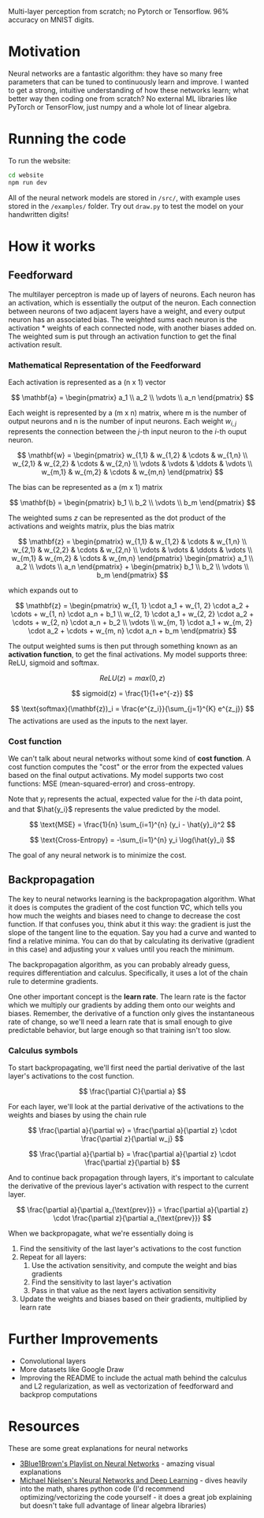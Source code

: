 Multi-layer perception from scratch; no Pytorch or Tensorflow. 96% accuracy on MNIST digits. 

# Motivation

Neural networks are a fantastic algorithm: they have so many free parameters that can be tuned to continuously learn and improve. I wanted to get a strong, intuitive understanding of how these networks learn; what better way then coding one from scratch? No external ML libraries like PyTorch or TensorFlow, just numpy and a whole lot of linear algebra.

# Running the code
To run the website:
```bash
cd website
npm run dev
```
All of the neural network models are stored in `/src/`, with example uses stored in the `/examples/` folder. Try out `draw.py` to test the model on your handwritten digits!

# How it works

## Feedforward
The multilayer perceptron is made up of layers of neurons. Each neuron has an activation, which is essentially the output of the neuron. Each connection between neurons of two adjacent layers have a weight, and every output neuron has an associated bias. The weighted sums each neuron is the activation * weights of each connected node, with another biases added on. The weighted sum is put through an activation function to get the final activation result.

### Mathematical Representation of the Feedforward

Each activation is represented as a (n x 1) vector

$$
\mathbf{a} = \begin{pmatrix} a_1 \\ 
a_2 \\ 
\vdots \\ 
a_n \end{pmatrix}
$$

Each weight is represented by a (m x n) matrix, where m is the number of output neurons and n is the number of input neurons.
Each weight $w_{i,j}$ represents the connection between the $j$-th input neuron to the $i$-th ouput neuron.

$$
\mathbf{w} = \begin{pmatrix} 
w_{1,1} & w_{1,2} & \cdots & w_{1,n} \\
w_{2,1} & w_{2,2} & \cdots & w_{2,n} \\
\vdots & \vdots & \ddots & \vdots \\
w_{m,1} & w_{m,2} & \cdots & w_{m,n}
\end{pmatrix}
$$

The bias can be represented as a (m x 1) matrix

$$
\mathbf{b} = \begin{pmatrix} b_1 \\ 
b_2 \\ 
\vdots \\ 
b_m \end{pmatrix}
$$

The weighted sums $z$ can be represented as the dot product of the activations and weights matrix, plus the bias matrix

$$
\mathbf{z} = \begin{pmatrix} w_{1,1} & w_{1,2} & \cdots & w_{1,n} \\
w_{2,1} & w_{2,2} & \cdots & w_{2,n} \\
\vdots & \vdots & \ddots & \vdots \\
w_{m,1} & w_{m,2} & \cdots & w_{m,n} \end{pmatrix}
\begin{pmatrix} a_1 \\ 
a_2 \\ 
\vdots \\ 
a_n \end{pmatrix}
+
\begin{pmatrix} b_1 \\ 
b_2 \\ 
\vdots \\ 
b_m \end{pmatrix}
$$

which expands out to

$$
\mathbf{z} =
\begin{pmatrix} w_{1, 1} \cdot a_1 + w_{1, 2} \cdot a_2 + \cdots + w_{1, n} \cdot a_n + b_1 \\
w_{2, 1} \cdot a_1 + w_{2, 2} \cdot a_2 + \cdots + w_{2, n} \cdot a_n + b_2 \\
\vdots \\
w_{m, 1} \cdot a_1 + w_{m, 2} \cdot a_2 + \cdots + w_{m, n} \cdot a_n + b_m \end{pmatrix}
$$

The output weighted sums is then put through something known as an **activation function**, to get the final activations. My model supports three: ReLU, sigmoid and softmax.

$$
ReLU(z) = max(0, z)
$$

$$
sigmoid(z) = \frac{1}{1+e^{-z}}
$$

$$
\text{softmax}(\mathbf{z})_i = \frac{e^{z_i}}{\sum_{j=1}^{K} e^{z_j}}
$$
The activations are used as the inputs to the next layer.

### Cost function
We can't talk about neural networks without some kind of **cost function**. A cost function computes the "cost" or the error from the expected values based on the final output activations. My model supports two cost functions: MSE (mean-squared-error) and cross-entropy.


Note that $y_i$ represents the actual, expected value for the $i$-th data point, and that $\hat{y_i}$ represents the value predicted by the model.

$$
\text{MSE} = \frac{1}{n} \sum_{i=1}^{n} (y_i - \hat{y}_i)^2
$$

$$
\text{Cross-Entropy} = -\sum_{i=1}^{n} y_i \log(\hat{y}_i)
$$

The goal of any neural network is to minimize the cost.

## Backpropagation
The key to neural networks learning is the backpropagation algorithm. What it does is computes the gradient of the cost function $\nabla C$, which tells you how much the weights and biases need to change to decrease the cost function.
If that confuses you, think abut it this way: the gradient is just the slope of the tangent line to the equation. Say you had a curve and wanted to find a relative minima. You can do that by calculating its derivative (gradient in this case) and adjusting your x values until you reach the minimum.

The backpropagation algorithm, as you can probably already guess, requires differentiation and calculus. Specifically, it uses a lot of the chain rule to determine gradients. 

One other important concept is the **learn rate**. The learn rate is the factor which we multiply our gradients by adding them onto our weights and biases. Remember, the derivative of a function only gives the instantaneous rate of change, so we'll need a learn rate that is small enough to give predictable behavior, but large enough so that training isn't too slow.

### Calculus symbols 
To start backpropagating, we'll first need the partial derivative of the last layer's activations to the cost function.

$$
\frac{\partial C}{\partial a}
$$

For each layer, we'll look at the partial derivative of the activations to the weights and biases by using the chain rule

$$
\frac{\partial a}{\partial w} = \frac{\partial a}{\partial z} \cdot \frac{\partial z}{\partial w_j}
$$

$$
\frac{\partial a}{\partial b} = \frac{\partial a}{\partial z} \cdot \frac{\partial z}{\partial b}
$$

And to continue back propagation through layers, it's important to calculate the derivative of the previous layer's activation with respect to the current layer.

$$
\frac{\partial a}{\partial a_{\text{prev}}} = \frac{\partial a}{\partial z} \cdot \frac{\partial z}{\partial a_{\text{prev}}}
$$

When we backpropagate, what we're essentially doing is
1. Find the sensitivity of the last layer's activations to the cost function
2. Repeat for all layers:
    1. Use the activation sensitivity, and compute the weight and bias gradients
    2. Find the sensitivity to last layer's activation
    3. Pass in that value as the next layers activation sensitivity
3. Update the weights and biases based on their gradients, multiplied by learn rate

# Further Improvements
- Convolutional layers
- More datasets like Google Draw
- Improving the README to include the actual math behind the calculus and L2 regularization, as well as vectorization of feedforward and backprop computations

# Resources
These are some great explanations for neural networks
- [3Blue1Brown's Playlist on Neural Networks](https://www.youtube.com/playlist?list=PLZHQObOWTQDNU6R1_67000Dx_ZCJB-3pi) - amazing visual explanations
- [Michael Nielsen's Neural Networks and Deep Learning](http://neuralnetworksanddeeplearning.com/) - dives heavily into the math, shares python code (I'd recommend optimizing/vectorizing the code yourself - it does a great job explaining but doesn't take full advantage of linear algebra libraries)